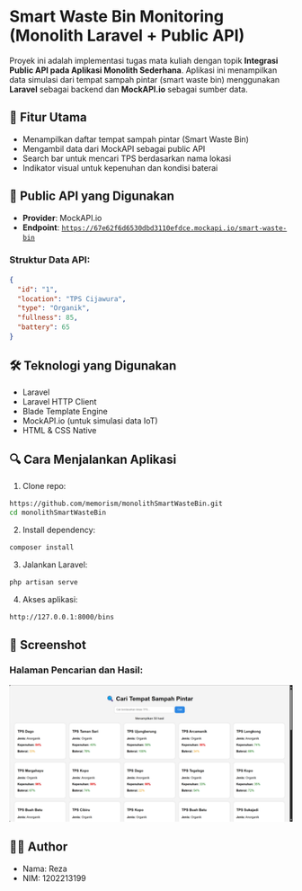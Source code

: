 # Smart Waste Bin Monitoring (Monolith Laravel + Public API)

Proyek ini adalah implementasi tugas mata kuliah dengan topik **Integrasi Public API pada Aplikasi Monolith Sederhana**. Aplikasi ini menampilkan data simulasi dari tempat sampah pintar (smart waste bin) menggunakan **Laravel** sebagai backend dan **MockAPI.io** sebagai sumber data.

## 📌 Fitur Utama

- Menampilkan daftar tempat sampah pintar (Smart Waste Bin)
- Mengambil data dari MockAPI sebagai public API
- Search bar untuk mencari TPS berdasarkan nama lokasi
- Indikator visual untuk kepenuhan dan kondisi baterai

## 📡 Public API yang Digunakan

- **Provider**: MockAPI.io
- **Endpoint**: [`https://67e62f6d6530dbd3110efdce.mockapi.io/smart-waste-bin`](https://67e62f6d6530dbd3110efdce.mockapi.io/smart-waste-bin)

### Struktur Data API:
```json
{
  "id": "1",
  "location": "TPS Cijawura",
  "type": "Organik",
  "fullness": 85,
  "battery": 65
}
```

## 🛠️ Teknologi yang Digunakan

- Laravel 
- Laravel HTTP Client
- Blade Template Engine
- MockAPI.io (untuk simulasi data IoT)
- HTML & CSS Native

## 🔍 Cara Menjalankan Aplikasi

1. Clone repo:
```bash
https://github.com/memorism/monolithSmartWasteBin.git
cd monolithSmartWasteBin
```

2. Install dependency:
```bash
composer install
```

3. Jalankan Laravel:
```bash
php artisan serve
```

4. Akses aplikasi:
```
http://127.0.0.1:8000/bins
```

## 📸 Screenshot

### Halaman Pencarian dan Hasil:
![Preview Smart Waste Bin](public/web.png)

## 🙋‍♀️ Author

- Nama: Reza
- NIM: 1202213199
